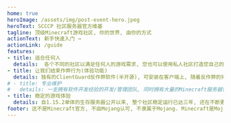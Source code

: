 ```yaml
---
home: true
heroImage: /assets/img/post-event-hero.jpeg
heroText: SCCCP 社区服务器官方维基
tagline: 顶级Minecraft游戏社区, 你的世界, 由你的方式
actionText: 新手快速入门 →
actionLink: /guide
features:
- title: 适合任何人
  details:  各个不同的社区以满足任何人的游戏需求, 您也可以使用私人社区打造您自己的服务器! 以及更多独家功能...
- title: 让我们结束作弊行为(体验功能)
  details: 独有的ClientGuard反作弊软件(半开源), 可安装在客户端上, 随着反作弊的持续开发, 我们将能够抓住任何类型的作弊, 并且没有烦人的误报与拉回
# - title: 专业维护
#   details: 一支拥有软件开发经验的开发/管理团队, 同时拥有大量的Minecraft服务器管理经验, 保证服务器稳定流畅运行...
- title: 稳定的游戏体验
  details: 自1.15.2单体的生存服务器公开以来, 整个社区稳定运行已达三年, 还在不断更新更多内容...
footer: 这不是Minecraft官方, 不由Mojang认可, 不隶属于Mojang. Minecraft是Mojang的商标 *SCCCP社区服务器支持IPv4+IPv6接入*
---
```

